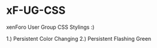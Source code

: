 # xF-UG-CSS
xenForo User Group CSS Stylings :)

1.) Persistent Color Changing
2.) Persistent Flashing Green

